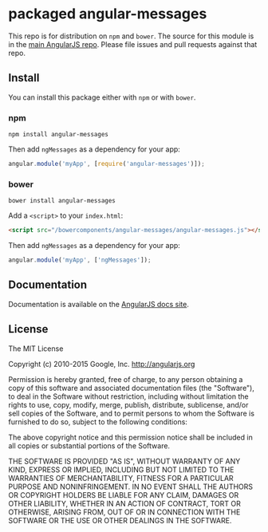# packaged angular-messages

This repo is for distribution on `npm` and `bower`. The source for this module is in the
[main AngularJS repo](https://github.com/angular/angular.js/tree/master/src/ngMessages).
Please file issues and pull requests against that repo.

## Install

You can install this package either with `npm` or with `bower`.

### npm

```shell
npm install angular-messages
```

Then add `ngMessages` as a dependency for your app:

```javascript
angular.module('myApp', [require('angular-messages')]);
```

### bower

```shell
bower install angular-messages
```

Add a `<script>` to your `index.html`:

```html
<script src="/bowercomponents/angular-messages/angular-messages.js"></script>
```

Then add `ngMessages` as a dependency for your app:

```javascript
angular.module('myApp', ['ngMessages']);
```

## Documentation

Documentation is available on the
[AngularJS docs site](http://docs.angularjs.org/api/ngMessages).

## License

The MIT License

Copyright (c) 2010-2015 Google, Inc. http://angularjs.org

Permission is hereby granted, free of charge, to any person obtaining a copy
of this software and associated documentation files (the "Software"), to deal
in the Software without restriction, including without limitation the rights
to use, copy, modify, merge, publish, distribute, sublicense, and/or sell
copies of the Software, and to permit persons to whom the Software is
furnished to do so, subject to the following conditions:

The above copyright notice and this permission notice shall be included in
all copies or substantial portions of the Software.

THE SOFTWARE IS PROVIDED "AS IS", WITHOUT WARRANTY OF ANY KIND, EXPRESS OR
IMPLIED, INCLUDING BUT NOT LIMITED TO THE WARRANTIES OF MERCHANTABILITY,
FITNESS FOR A PARTICULAR PURPOSE AND NONINFRINGEMENT. IN NO EVENT SHALL THE
AUTHORS OR COPYRIGHT HOLDERS BE LIABLE FOR ANY CLAIM, DAMAGES OR OTHER
LIABILITY, WHETHER IN AN ACTION OF CONTRACT, TORT OR OTHERWISE, ARISING FROM,
OUT OF OR IN CONNECTION WITH THE SOFTWARE OR THE USE OR OTHER DEALINGS IN
THE SOFTWARE.
